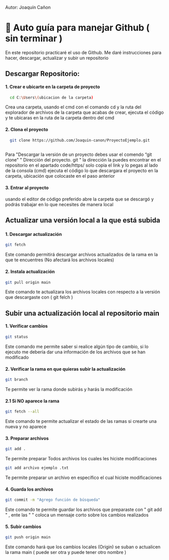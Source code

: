 
Autor: Joaquín Cañon
# 🦉 Auto guía para manejar Github ( sin terminar )
En este repositorio practicaré el uso de Github. Me daré instrucciones para hacer, descargar, actualizar y subir un repositorio 


## Descargar Repositorio: 
#### 1. Crear e ubicarte en la carpeta de proyecto 

```bash
  cd C:\Users\(ubicacion de la carpeta)            
```
Crea una carpeta, usando el cmd con el comando cd y la ruta del explorador de archivos de la carpeta que acabas de crear, ejecuta el código y te ubicaras en la ruta de la carpeta dentro del cmd
#### 2. Clona el proyecto

```bash
  git clone https://github.com/Joaquin-canon/ProyectoEjemplo.git 
            
```
 Para "Descargar la versión de un proyecto debes usar el comendo “git clone" " Dirección del proyecto. git " la dirección la puedes encontrar en el repositorio en el apartado code/https/ solo copia el link y lo pegas al lado de la consola (cmd) ejecuta el código lo que descargara el proyecto en la carpeta, ubicación que colocaste en el paso anterior 

 #### 3. Entrar al proyecto 

 usando el editor de código preferido abre la carpeta que se descargó y podrás trabajar en lo que necesites de manera local 


## Actualizar una versión local a la que está subida 

###  
#### 1. Descargar actualización 

```bash
git fetch
```
Este comando permitirá descargar archivos actualizados de la rama en la que te encuentres (No afectará los archivos locales)

#### 2. Instala actualización 

```bash
git pull origin main
```
Este comando te actualizara los archivos locales con respecto a la versión que descargaste con (  git felch  )

## Subir una actualización local al repositorio main 

#### 1. Verificar cambios 

```bash
git status
```
Este comando me permite saber si realice algún tipo de cambio, si lo ejecuto me debería dar una información de los archivos que se han modificado 

#### 2. Verificar la rama en que quieras subir la actualización
```bash
git branch
```
Te permite ver la rama donde subirás y  harás la modificación 

#### 2.1 Si NO aparece la rama 

```bash
git fetch --all
```
Este comando te permite actualizar el estado de las ramas si crearte una nueva y no aparece 

#### 3. Preparar archivos 

```bash
git add .
```
Te permite preparar Todos archivos los cuales les hiciste modificaciones 
```bash
git add archivo ejemplo .txt
```
Te permite preparar un archivo en específico el cual hiciste  modificaciones 

#### 4. Guarda los archivos 

```bash
git commit -m "Agrego función de búsqueda"
```
Este comando te permite guardar los archivos que preparaste con " git add " ,  ente las " " coloca un mensaje corto sobre los cambios realizados 

#### 5. Subir cambios 

```bash
git push origin main
```
Este comando hará que los cambios locales (Origin) se suban o actualicen  la rama  main ( puede ser otra y puede tener otro nombre )
